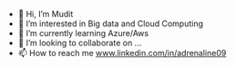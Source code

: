 - 👋 Hi, I’m Mudit
- 👀 I’m interested in Big data and Cloud Computing
- 🌱 I’m currently learning Azure/Aws
- 💞️ I’m looking to collaborate on ...
- 📫 How to reach me www.linkedin.com/in/adrenaline09

<!---
adrenaline09/adrenaline09 is a ✨ special ✨ repository because its `README.md` (this file) appears on your GitHub profile.
You can click the Preview link to take a look at your changes.
--->
